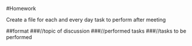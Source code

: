 #Homework

Create a file for each and every day task to perform after meeting

##format
###//topic of discussion
###//performed tasks
###//tasks to be performed